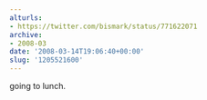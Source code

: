 ```yaml
---
alturls:
- https://twitter.com/bismark/status/771622071
archive:
- 2008-03
date: '2008-03-14T19:06:40+00:00'
slug: '1205521600'
---
```


going to lunch.

